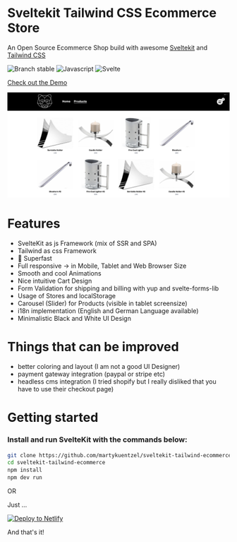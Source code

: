 # Sveltekit Tailwind CSS Ecommerce Store

An Open Source Ecommerce Shop build with awesome [Sveltekit](https://kit.svelte.dev/) and [Tailwind CSS](https://tailwindcss.com/)

![Branch stable](https://img.shields.io/badge/stable%20branch-master-black.svg)
![Javascript](https://img.shields.io/badge/Javascript-black)
![Svelte](https://img.shields.io/badge/Svelte-black)

[Check out the Demo](https://master--nimble-zabaione-e0b961.netlify.app/)  
  
![Alt text](./shop-screenshot.png)

# Features

- SvelteKit as js Framework (mix of SSR and SPA)
- Tailwind as css Framework
- 🚀 Superfast
- Full responsive -> in Mobile, Tablet and Web Browser Size
- Smooth and cool Animations
- Nice intuitive Cart Design
- Form Validation for shipping and billing with yup and svelte-forms-lib
- Usage of Stores and localStorage
- Carousel (Slider) for Products (visible in tablet screensize)
- i18n implementation (English and German Language available)
- Minimalistic Black and White UI Design
  
# Things that can be improved

- better coloring and layout (I am not a good UI Designer)
- payment gateway integration (paypal or stripe etc)
- headless cms integration (I tried shopify but I really disliked that you have to use their checkout page)

# Getting started

### Install and run SvelteKit with the commands below:

```bash
git clone https://github.com/martykuentzel/sveltekit-tailwind-ecommerce.git
cd sveltekit-tailwind-ecommerce
npm install
npm dev run

```
  
OR

Just ...

[![Deploy to Netlify](https://www.netlify.com/img/deploy/button.svg)](https://app.netlify.com/start/deploy?repository=https://github.com/martykuentzel/sveltekit-tailwind-ecommerce)

And that's it!
